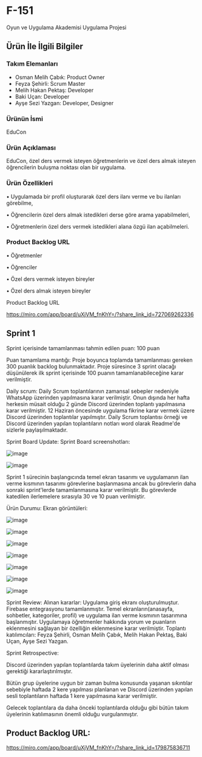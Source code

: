 # F-151

Oyun ve Uygulama Akademisi Uygulama Projesi

## Ürün İle İlgili Bilgiler

### Takım Elemanları

- Osman Melih Çabık: Product Owner
- Feyza Şehirli: Scrum Master
- Melih Hakan Pektaş: Developer
- Baki Uçan: Developer
- Ayşe Sezi Yazgan: Developer, Designer

### Ürünün İsmi

EduCon

### Ürün Açıklaması

EduCon, özel ders vermek isteyen öğretmenlerin ve özel ders almak isteyen öğrencilerin buluşma noktası olan bir uygulama.

### Ürün Özellikleri

• Uygulamada bir profil oluşturarak özel ders ilanı verme ve bu ilanları görebilme,

• Öğrencilerin özel ders almak istedikleri derse göre arama yapabilmeleri,

• Öğretmenlerin özel ders vermek istedikleri alana özgü ilan açabilmeleri.

### Product Backlog URL

• Öğretmenler

• Öğrenciler

• Özel ders vermek isteyen bireyler

• Özel ders almak isteyen bireyler

Product Backlog URL

https://miro.com/app/board/uXjVM_fnKhY=/?share_link_id=727069262336

## Sprint 1

Sprint içerisinde tamamlanması tahmin edilen puan: 100 puan

Puan tamamlama mantığı: Proje boyunca toplamda tamamlanması gereken 300 puanlık backlog bulunmaktadır. Proje süresince 3 sprint olacağı düşünülerek ilk sprint içerisinde 100 puanın tamamlanabileceğine karar verilmiştir.

Daily scrum: Daily Scrum toplantılarının zamansal sebepler nedeniyle WhatsApp üzerinden yapılmasına karar verilmiştir. Onun dışında her hafta herkesin müsait olduğu 2 günde Discord üzerinden toplantı yapılmasına karar verilmiştir. 12 Haziran öncesinde uygulama fikrine karar vermek üzere Discord üzerinden toplantılar yapılmıştır. Daily Scrum toplantısı örneği ve Discord üzerinden yapılan toplantıların notları word olarak Readme'de sizlerle paylaşılmaktadır.

Sprint Board Update: Sprint Board screenshotları:

![image](https://github.com/feyza12345/f_151/assets/133997213/abc4aede-3420-4cbf-9c9f-0454c1ff965b)

![image](https://github.com/feyza12345/f_151/assets/133997213/0bb47040-87c2-4bff-bcd9-7091f8cb6d22)

Sprint 1 sürecinin başlangıcında temel ekran tasarımı ve uygulamanın ilan verme kısmının tasarımı görevlerine başlanmasına ancak bu görevlerin daha sonraki sprint'lerde tamamlanmasına karar verilmiştir. Bu görevlerde katedilen ilerlemelere sırasıyla 30 ve 10 puan verilmiştir.

Ürün Durumu: Ekran görüntüleri:

![image](https://github.com/feyza12345/f_151/assets/133997213/17f9e3b4-8448-4b53-b9b5-daa232edfce2)

![image](https://github.com/feyza12345/f_151/assets/133997213/378f1143-eeba-428e-bb5d-179ebf007ebb)

![image](https://github.com/feyza12345/f_151/assets/133997213/b88205b5-87fa-48c2-ac50-9431382858be)

![image](https://github.com/feyza12345/f_151/assets/133997213/94979117-2ddf-4e72-9f33-bf3f704d7d3e)

![image](https://github.com/feyza12345/f_151/assets/133997213/4cbf292b-82f2-4f79-8573-4cce49c3e75d)

![image](https://github.com/feyza12345/f_151/assets/133997213/acc98476-408e-46ad-8b4b-a47e92ae3eab)

![image](https://github.com/feyza12345/f_151/assets/133997213/92947d6b-0497-4248-8810-1e0dfebafdf8)

Sprint Review: Alınan kararlar: Uygulama giriş ekranı oluşturulmuştur. Firebase entegrasyonu tamamlanmıştır. Temel ekranların(anasayfa, sohbetler, kategoriler, profil) ve uygulama ilan verme kısmının tasarımına başlanmıştır. Uygulamaya öğretmenler hakkında yorum ve puanların eklenmesini sağlayan bir özelliğin eklenmesine karar verilmiştir. Toplantı katılımcıları: Feyza Şehirli, Osman Melih Çabık, Melih Hakan Pektaş, Baki Uçan, Ayşe Sezi Yazgan.

Sprint Retrospective:

Discord üzerinden yapılan toplantılarda takım üyelerinin daha aktif olması gerektiği kararlaştırılmıştır.

Bütün grup üyelerine uygun bir zaman bulma konusunda yaşanan sıkıntılar sebebiyle haftada 2 kere yapılması planlanan ve Discord üzerinden yapılan sesli toplantıların haftada 1 kere yapılmasına karar verilmiştir.

Gelecek toplantılara da daha önceki toplantılarda olduğu gibi bütün takım üyelerinin katılımasının önemli olduğu vurgulanmıştır.

## Product Backlog URL:

https://miro.com/app/board/uXjVM_fnKhY=/?share_link_id=179875836711
